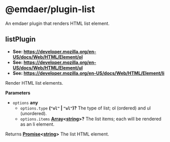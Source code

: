 <!--
  This file was generated by emdaer

  Its template can be found at .emdaer/README.emdaer.md
-->

<h1 id="-emdaer-plugin-list">@emdaer/plugin-list</h1>
<p>An emdaer plugin that renders HTML list element.</p>
<!-- Generated by documentation.js. Update this documentation by updating the source code. -->
<h2 id="listplugin">listPlugin</h2>
<ul>
<li><strong>See: <a href="https://developer.mozilla.org/en-US/docs/Web/HTML/Element/ol">https://developer.mozilla.org/en-US/docs/Web/HTML/Element/ol</a></strong></li>
<li><strong>See: <a href="https://developer.mozilla.org/en-US/docs/Web/HTML/Element/ul">https://developer.mozilla.org/en-US/docs/Web/HTML/Element/ul</a></strong></li>
<li><strong>See: <a href="https://developer.mozilla.org/en-US/docs/Web/HTML/Element/li">https://developer.mozilla.org/en-US/docs/Web/HTML/Element/li</a></strong></li>
</ul>
<p>Render HTML list elements.</p>
<p><strong>Parameters</strong></p>
<ul>
<li><code>options</code> <strong>any</strong> <ul>
<li><code>options.type</code> <strong>(<code>&quot;ol&quot;</code> | <code>&quot;ul&quot;</code>)?</strong> The type of list; ol (ordered) and ul (unordered).</li>
<li><code>options.items</code> <strong><a href="https://developer.mozilla.org/en-US/docs/Web/JavaScript/Reference/Global_Objects/Array">Array</a>&lt;<a href="https://developer.mozilla.org/en-US/docs/Web/JavaScript/Reference/Global_Objects/String">string</a>&gt;?</strong> The list items; each will be rendered as an li element.</li>
</ul>
</li>
</ul>
<p>Returns <strong><a href="https://developer.mozilla.org/en-US/docs/Web/JavaScript/Reference/Global_Objects/Promise">Promise</a>&lt;<a href="https://developer.mozilla.org/en-US/docs/Web/JavaScript/Reference/Global_Objects/String">string</a>&gt;</strong> The list HTML element.</p>
